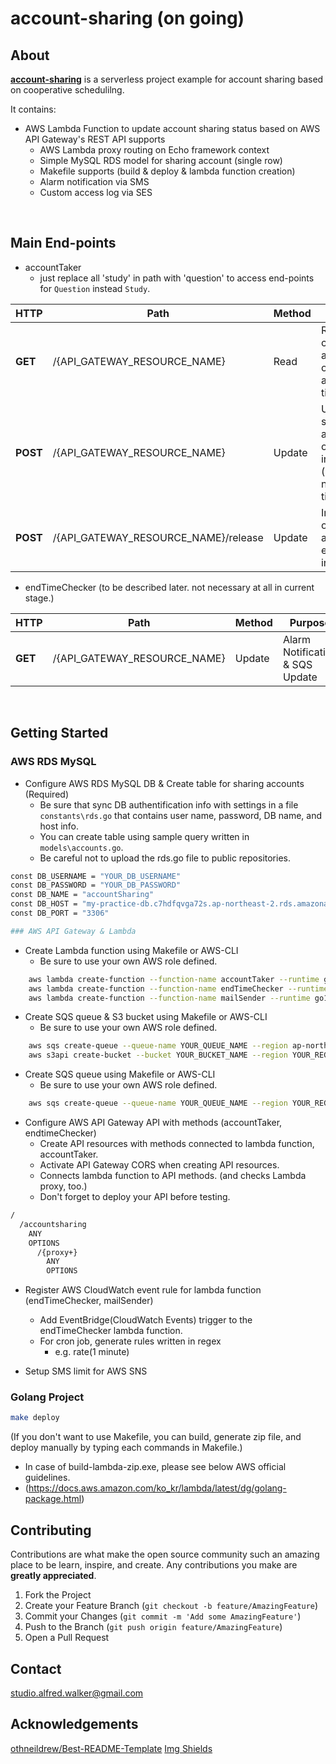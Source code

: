 # account-sharing (on going)


<!-- ABOUT THE PROJECT -->
## About

[**account-sharing**](https://github.com/Alfred-Walker/account-sharing/) is a serverless project example for account sharing based on cooperative schedulilng.

It contains:
* AWS Lambda Function to update account sharing status based on AWS API Gateway's REST API supports
  - AWS Lambda proxy routing on Echo framework context
  - Simple MySQL RDS model for sharing account (single row)
  - Makefile supports (build & deploy & lambda function creation)
  - Alarm notification via SMS
  - Custom access log via SES
  

<br/>

## Main End-points
* accountTaker <br/>
  * just replace all 'study' in path with 'question' to access end-points for `Question` instead `Study`.

|  HTTP |  Path |  Method |  Purpose |
| --- | --- | --- | --- |
|**GET** |/{API_GATEWAY_RESOURCE_NAME}|Read|Retrieve a current account occupier and end time|
|**POST** |/{API_GATEWAY_RESOURCE_NAME}|Update|Update sharing account occupation info (occupier's name, end time)|
|**POST** |/{API_GATEWAY_RESOURCE_NAME}/release|Update|Initialize occupier and endtime info|

* endTimeChecker (to be described later. not necessary at all in current stage.) <br/>

|  HTTP |  Path |  Method |  Purpose |
| --- | --- | --- | --- |
|**GET** |/{API_GATEWAY_RESOURCE_NAME}|Update|Alarm Notification & SQS Update|
<br/>


## Getting Started
<!-- GETTING STARTED -->

### AWS RDS MySQL
* Configure AWS RDS MySQL DB & Create table for sharing accounts (Required)
  * Be sure that sync DB authentification info with settings in a file `constants\rds.go` that contains user name, password, DB name, and host info.
  * You can create table using sample query written in `models\accounts.go`.
  * Be careful not to upload the rds.go file to public repositories.
```sh
const DB_USERNAME = "YOUR_DB_USERNAME"
const DB_PASSWORD = "YOUR_DB_PASSWORD"
const DB_NAME = "accountSharing"
const DB_HOST = "my-practice-db.c7hdfqvga72s.ap-northeast-2.rds.amazonaws.com"
const DB_PORT = "3306"

### AWS API Gateway & Lambda
```
* Create Lambda function using Makefile or AWS-CLI
  * Be sure to use your own AWS role defined.
```sh
	aws lambda create-function --function-name accountTaker --runtime go1.x --zip-file fileb://accountTaker/main.zip --handler main --role YOUR_ROLE
	aws lambda create-function --function-name endTimeChecker --runtime go1.x --zip-file fileb://endTimeChecker/main.zip --handler main --role YOUR_ROLE
	aws lambda create-function --function-name mailSender --runtime go1.x --zip-file fileb://mailSender/main.zip --handler main --role YOUR_ROLE
```

* Create SQS queue & S3 bucket using Makefile or AWS-CLI
  * Be sure to use your own AWS role defined.
```sh
	aws sqs create-queue --queue-name YOUR_QUEUE_NAME --region ap-northeast-2
	aws s3api create-bucket --bucket YOUR_BUCKET_NAME --region YOUR_REGION --create-bucket-configuration LocationConstraint=YOUR_REGION
```

* Create SQS queue using Makefile or AWS-CLI
  * Be sure to use your own AWS role defined.
```sh
	aws sqs create-queue --queue-name YOUR_QUEUE_NAME --region YOUR_REGION
```

* Configure AWS API Gateway API with methods (accountTaker, endtimeChecker)
  * Create API resources with methods connected to lambda function, accountTaker.
  * Activate API Gateway CORS when creating API resources.
  * Connects lambda function to API methods. (and checks Lambda proxy, too.)
  * Don't forget to deploy your API before testing.
```sh
/
  /accountsharing
    ANY
    OPTIONS
      /{proxy+}
        ANY
        OPTIONS
```

* Register AWS CloudWatch event rule for lambda function (endTimeChecker, mailSender)
  * Add EventBridge(CloudWatch Events) trigger to the endTimeChecker lambda function.
  * For cron job, generate rules written in regex
    * e.g. rate(1 minute)

* Setup SMS limit for AWS SNS

### Golang Project
```sh
make deploy
```
(If you don't want to use Makefile, you can build, generate zip file, and deploy manually by typing each commands in Makefile.)
* In case of build-lambda-zip.exe, please see below AWS official guidelines.
* (https://docs.aws.amazon.com/ko_kr/lambda/latest/dg/golang-package.html)



<!-- CONTRIBUTING -->
## Contributing

Contributions are what make the open source community such an amazing place to be learn, inspire, and create. Any contributions you make are **greatly appreciated**.

1. Fork the Project
2. Create your Feature Branch (`git checkout -b feature/AmazingFeature`)
3. Commit your Changes (`git commit -m 'Add some AmazingFeature'`)
4. Push to the Branch (`git push origin feature/AmazingFeature`)
5. Open a Pull Request


<!-- CONTACT -->
## Contact

studio.alfred.walker@gmail.com

<!-- ACKNOWLEDGEMENTS -->
## Acknowledgements
[othneildrew/Best-README-Template](https://github.com/othneildrew/Best-README-Template)
[Img Shields](https://shields.io)


<!-- MARKDOWN LINKS & IMAGES -->
<!-- https://www.markdownguide.org/basic-syntax/#reference-style-links -->

